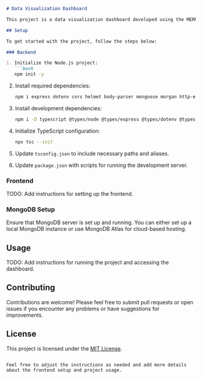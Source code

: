 
```markdown
# Data Visualization Dashboard

This project is a data visualization dashboard developed using the MERN (MongoDB, Express.js, React.js, Node.js) stack. It enables users to visualize and analyze data in an interactive dashboard format.

## Setup

To get started with the project, follow the steps below:

### Backend

1. Initialize the Node.js project:
   ```bash
   npm init -y
   ```

2. Install required dependencies:
   ```bash
   npm i express dotenv cors helmet body-parser mongoose morgan http-errors envalid
   ```

3. Install development dependencies:
   ```bash
   npm i -D typescript @types/node @types/express @types/dotenv @types/cors @types/helmet nodemon ts-node tsconfig-paths tslib tsc-alias @types/morgan @types/http-errors
   ```

4. Initialize TypeScript configuration:
   ```bash
   npx tsc --init
   ```

5. Update `tsconfig.json` to include necessary paths and aliases.

6. Update `package.json` with scripts for running the development server.

### Frontend

TODO: Add instructions for setting up the frontend.

### MongoDB Setup

Ensure that MongoDB server is set up and running. You can either set up a local MongoDB instance or use MongoDB Atlas for cloud-based hosting.

## Usage

TODO: Add instructions for running the project and accessing the dashboard.

## Contributing

Contributions are welcome! Please feel free to submit pull requests or open issues if you encounter any problems or have suggestions for improvements.

## License

This project is licensed under the [MIT License](LICENSE).
```

Feel free to adjust the instructions as needed and add more details about the frontend setup and project usage.
